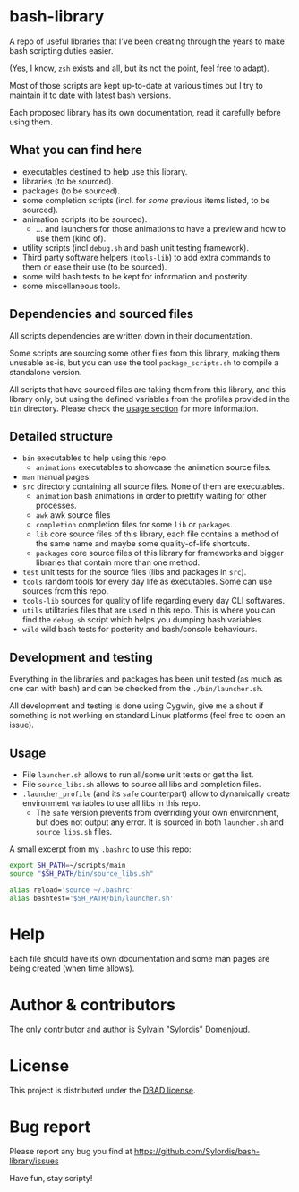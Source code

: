 # bash-library
A repo of useful libraries that I've been creating through the years to make bash scripting duties easier.

(Yes, I know, `zsh` exists and all, but its not the point, feel free to adapt).

Most of those scripts are kept up-to-date at various times but I try to maintain it to date with latest bash versions.

Each proposed library has its own documentation, read it carefully before using them.

## What you can find here
- executables destined to help use this library.
- libraries (to be sourced).
- packages (to be sourced).
- some completion scripts (incl. for *some* previous items listed, to be sourced).
- animation scripts (to be sourced).
  - ... and launchers for those animations to have a preview and how to use them (kind of).
- utility scripts (incl `debug.sh` and bash unit testing framework).
- Third party software helpers (`tools-lib`) to add extra commands to them or ease their use (to  be sourced).
- some wild bash tests to be kept for information and posterity.
- some miscellaneous tools.

## Dependencies and sourced files
All scripts dependencies are written down in their documentation.

Some scripts are sourcing some other files from this library, making them unusable as-is, but you can use the tool `package_scripts.sh` to compile a standalone version.

All scripts that have sourced files are taking them from this library, and this library only, but using the defined variables from the profiles provided in the `bin` directory.
Please check the [usage section](#usage) for more information.

## Detailed structure
- `bin` executables to help using this repo.
  - `animations` executables to showcase the animation source files.
- `man` manual pages.
- `src` directory containing all source files. None of them are executables.
  - `animation` bash animations in order to prettify waiting for other processes.
  - `awk` awk source files
  - `completion` completion files for some `lib` or `packages`.
  - `lib` core source files of this library, each file contains a method of the same name and maybe some quality-of-life shortcuts.
  - `packages` core source files of this library for frameworks and bigger libraries that contain more than one method.
- `test` unit tests for the source files (libs and packages in `src`).
- `tools` random tools for every day life as executables. Some can use sources from this repo.
- `tools-lib` sources for quality of life regarding every day CLI softwares.
- `utils` utilitaries files that are used in this repo. This is where you can find the `debug.sh` script which helps you dumping bash variables.
- `wild` wild bash tests for posterity and bash/console behaviours.

## Development and testing
Everything in the libraries and packages has been unit tested (as much as one can with bash) and can be checked from the `./bin/launcher.sh`.

All development and testing is done using Cygwin, give me a shout if something is not working on standard Linux platforms (feel free to open an issue).

## Usage
- File `launcher.sh` allows to run all/some unit tests or get the list.
- File `source_libs.sh` allows to source all libs and completion files.
- `.launcher_profile` (and its `safe` counterpart) allow to dynamically create environment variables to use all libs in this repo.
  - The `safe` version prevents from overriding your own environment, but does not output any error. It is sourced in both `launcher.sh` and `source_libs.sh` files.

A small excerpt from my `.bashrc` to use this repo:
```sh
export SH_PATH=~/scripts/main
source "$SH_PATH/bin/source_libs.sh"

alias reload='source ~/.bashrc'
alias bashtest='$SH_PATH/bin/launcher.sh'
```

# Help

Each file should have its own documentation and some man pages are being created (when time allows).

# Author & contributors

The only contributor and author is Sylvain "Sylordis" Domenjoud.

# License

This project is distributed under the [DBAD license](https://dbad-license.org/).

# Bug report

Please report any bug you find at https://github.com/Sylordis/bash-library/issues

Have fun, stay scripty!
